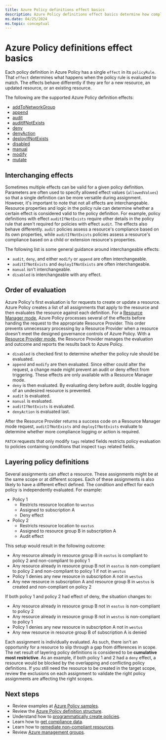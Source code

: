 ```yaml
---
title: Azure Policy definitions effect basics
description: Azure Policy definitions effect basics determine how compliance is managed and reported.
ms.date: 04/25/2024
ms.topic: conceptual
---
```


# Azure Policy definitions effect basics

Each policy definition in Azure Policy has a single `effect` in its `policyRule`. That `effect` determines what happens when the policy rule is evaluated to match. The effects behave differently if they are for a new resource, an updated resource, or an existing resource.

The following are the supported Azure Policy definition effects:

- [addToNetworkGroup](./effect-add-to-network-group.md)
- [append](./effect-append.md)
- [audit](./effect-audit.md)
- [auditIfNotExists](./effect-audit-if-not-exists.md)
- [deny](./effect-deny.md)
- [denyAction](./effect-deny-action.md)
- [deployIfNotExists](./effect-deploy-if-not-exists.md)
- [disabled](./effect-disabled.md)
- [manual](./effect-manual.md)
- [modify](./effect-modify.md)
- [mutate](./effect-mutate.md)

## Interchanging effects

Sometimes multiple effects can be valid for a given policy definition. Parameters are often used to specify allowed effect values (`allowedValues`) so that a single definition can be more versatile during assignment. However, it's important to note that not all effects are interchangeable. Resource properties and logic in the policy rule can determine whether a certain effect is considered valid to the policy definition. For example, policy definitions with effect `auditIfNotExists` require other details in the policy rule that aren't required for policies with effect `audit`. The effects also behave differently. `audit` policies assess a resource's compliance based on its own properties, while `auditIfNotExists` policies assess a resource's compliance based on a child or extension resource's properties.

The following list is some general guidance around interchangeable effects:

- `audit`, `deny`, and either `modify` or `append` are often interchangeable.
- `auditIfNotExists` and `deployIfNotExists` are often interchangeable.
- `manual` isn't interchangeable.
- `disabled` is interchangeable with any effect.

## Order of evaluation

Azure Policy's first evaluation is for requests to create or update a resource. Azure Policy creates a list of all assignments that apply to the resource and then evaluates the resource against each definition. For a [Resource Manager mode](./definition-structure-basics.md#resource-manager-modes), Azure Policy processes several of the effects before handing the request to the appropriate Resource Provider. This order prevents unnecessary processing by a Resource Provider when a resource doesn't meet the designed governance controls of Azure Policy. With a [Resource Provider mode](./definition-structure-basics.md#resource-provider-modes), the Resource Provider manages the evaluation and outcome and reports the results back to Azure Policy.

- `disabled` is checked first to determine whether the policy rule should be evaluated.
- `append` and `modify` are then evaluated. Since either could alter the request, a change made might prevent an audit or deny effect from triggering. These effects are only available with a Resource Manager mode.
- `deny` is then evaluated. By evaluating deny before audit, double logging of an undesired resource is prevented.
- `audit` is evaluated.
- `manual` is evaluated.
- `auditIfNotExists` is evaluated.
- `denyAction` is evaluated last.

After the Resource Provider returns a success code on a Resource Manager mode request, `auditIfNotExists` and `deployIfNotExists` evaluate to determine whether more compliance logging or action is required.

`PATCH` requests that only modify `tags` related fields restricts policy evaluation to policies containing conditions that inspect `tags` related fields.

## Layering policy definitions

Several assignments can affect a resource. These assignments might be at the same scope or at different scopes. Each of these assignments is also likely to have a different effect defined. The condition and effect for each policy is independently evaluated. For example:

- Policy 1
  - Restricts resource location to `westus`
  - Assigned to subscription A
  - Deny effect
- Policy 2
  - Restricts resource location to `eastus`
  - Assigned to resource group B in subscription A
  - Audit effect

This setup would result in the following outcome:

- Any resource already in resource group B in `eastus` is compliant to policy 2 and non-compliant to policy 1
- Any resource already in resource group B not in `eastus` is non-compliant to policy 2 and non-compliant to policy 1 if not in `westus`
- Policy 1 denies any new resource in subscription A not in `westus`
- Any new resource in subscription A and resource group B in `westus` is created and non-compliant on policy 2

If both policy 1 and policy 2 had effect of deny, the situation changes to:

- Any resource already in resource group B not in `eastus` is non-compliant to policy 2
- Any resource already in resource group B not in `westus` is non-compliant to policy 1
- Policy 1 denies any new resource in subscription A not in `westus`
- Any new resource in resource group B of subscription A is denied

Each assignment is individually evaluated. As such, there isn't an opportunity for a resource to slip through a gap from differences in scope. The net result of layering policy definitions is considered to be **cumulative most restrictive**. As an example, if both policy 1 and 2 had a `deny` effect, a resource would be blocked by the overlapping and conflicting policy definitions. If you still need the resource to be created in the target scope, review the exclusions on each assignment to validate the right policy assignments are affecting the right scopes.

## Next steps

- Review examples at [Azure Policy samples](../samples/index.md).
- Review the [Azure Policy definition structure](definition-structure-basics.md).
- Understand how to [programmatically create policies](../how-to/programmatically-create.md).
- Learn how to [get compliance data](../how-to/get-compliance-data.md).
- Learn how to [remediate non-compliant resources](../how-to/remediate-resources.md).
- Review [Azure management groups](../../management-groups/overview.md).
